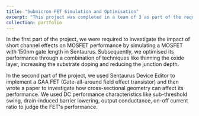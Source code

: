 ```yaml
---
title: "Submicron FET Simulation and Optimisation"
excerpt: "This project was completed in a team of 3 as part of the requirements for EE3-11 Advanced Electronic Devices."
collection: portfolio
---
```


In the first part of the project, we were required to investigate the impact of short channel effects on MOSFET performance by simulating a MOSFET with 150nm gate length in Sentaurus. 
Subsequently, we optimised its performance through a combination of techniques like thinning the oxide layer, increasing the substrate doping and reducing the junction depth. 

In the second part of the project, we used Sentaurus Device Editor to implement a GAA FET (Gate-all-around field effect transistor) and then wrote a paper to investigate how cross-sectional geometry can affect its performance. 
We used DC performance characteristics like sub-threshold swing, drain-induced barrier lowering, output conductance, on-off current ratio to judge the FET's performance. 



